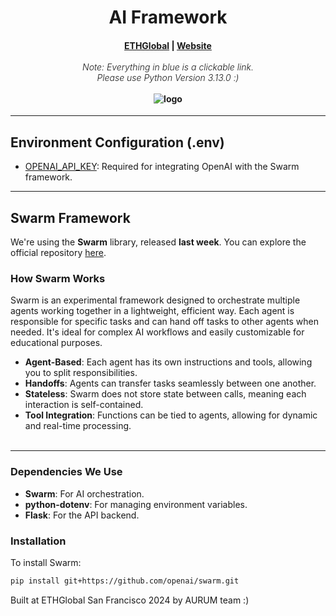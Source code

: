 <h1 align="center">AI Framework</h1>

<h4 align="center">
  <a href="https://ethglobal.com/">ETHGlobal</a> | <a href="https://ethglobal.com/">Website</a>
  <br><br>
  <span style="font-weight: 300; font-style: italic;">Note: Everything in blue is a clickable link.</span>
  <br>
  <span style="font-weight: 300; font-style: italic;">Please use Python Version 3.13.0 :)</span>
  <br><br>
  <img src="assets/logo.jpeg" alt="logo">
</h4>

---

## Environment Configuration (.env)

- [OPENAI_API_KEY](https://github.com/JulioMCruz/Aurum/blob/85d6ea4fbbf264d2b47d59f663f7b9e6b60ff7af/AiFramework/api.py#L12): Required for integrating OpenAI with the Swarm framework.

---

## Swarm Framework

We're using the **Swarm** library, released **last week**. You can explore the official repository [here](https://github.com/openai/swarm).

### How Swarm Works

Swarm is an experimental framework designed to orchestrate multiple agents working together in a lightweight, efficient way. Each agent is responsible for specific tasks and can hand off tasks to other agents when needed. It's ideal for complex AI workflows and easily customizable for educational purposes.

- **Agent-Based**: Each agent has its own instructions and tools, allowing you to split responsibilities.
- **Handoffs**: Agents can transfer tasks seamlessly between one another.
- **Stateless**: Swarm does not store state between calls, meaning each interaction is self-contained.
- **Tool Integration**: Functions can be tied to agents, allowing for dynamic and real-time processing.
<br><br>

<hr>

### Dependencies We Use

- **Swarm**: For AI orchestration.
- **python-dotenv**: For managing environment variables.
- **Flask**: For the API backend.

### Installation

To install Swarm:
```bash
pip install git+https://github.com/openai/swarm.git
```

Built at ETHGlobal San Francisco 2024 by AURUM team :)